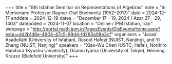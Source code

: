 +++
title = "9th Isfahan Seminar on Representations of Algebras"
note = "In Memoriam: Professor Ragnar-Olaf Buchweitz (1952–2017)"
date = 2024-12-17
enddate = 2024-12-19
dates = "December 17 - 19, 2024 / Azar 27 - 29, 1403"
dateadded = 2024-11-07
location = "Online / IPM Isfahan, Iran"
webpage = "http://portal.math.ipm.ir/PagesEvents/DisEventsHome.aspx?esbu=dd2b1d8e-4604-47c5-99dd-fd285a08e3cf"
organisers = "Javad Asadollahi (University of Isfahan), Rasool Hafezi (NUIST, Nanjing), and Yi Zhang (NUIST, Nanjing)"
speakers = "Xiao-Wu Chen (USTC, Hefei), Norihiro Hanihara (Kyushu University), Osamu Iyama (University of Tokyo), Henning Krause (Bielefeld University)"
+++
